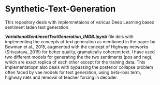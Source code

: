 # Synthetic-Text-Generation

This repository deals with implemnetaions of various Deep Learning based sentiment laden text generation.

***VariationalSentimentTextGeneration_IMDB.ipynb*** file dels with implementing the concepts of text generation as mentioned in the paper by Bowman et al., 2015,
augmented with the concept of Highway networks (Srivastava, 2015) for better quality, gramatically coherent text.
I have used two different models for generating the the two sentiments (pos and neg), which are exact replica of each other except for the training data.
This implementatiopn also deals with bypassing the posterior collapse problem often faced by vae models for text generation, using beta-loss term, highway nets and removal of teacher forcing in decoder.

